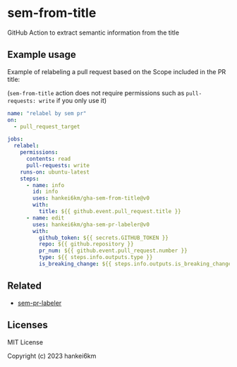 # sem-from-title

GitHub Action to extract semantic information from the title

<!-- INSERT -->

## Example usage

Example of relabeling a pull request based on the Scope included in the PR title:

(`sem-from-title` action does not require permissions such as `pull-requests: write` if you only use it)

```yaml
name: "relabel by sem pr"
on:
  - pull_request_target

jobs:
  relabel:
    permissions:
      contents: read
      pull-requests: write
    runs-on: ubuntu-latest
    steps:
      - name: info
        id: info
        uses: hankei6km/gha-sem-from-title@v0
        with:
          title: ${{ github.event.pull_request.title }}
      - name: edit
        uses: hankei6km/gha-sem-pr-labeler@v0
        with:
          github_token: ${{ secrets.GITHUB_TOKEN }}
          repo: ${{ github.repository }}
          pr_num: ${{ github.event.pull_request.number }}
          type: ${{ steps.info.outputs.type }}
          is_breaking_change: ${{ steps.info.outputs.is_breaking_change }}
```

## Related

- [sem-pr-labeler](https://github.com/hankei6km/gha-sem-pr-labeler)

## Licenses

MIT License

Copyright (c) 2023 hankei6km
